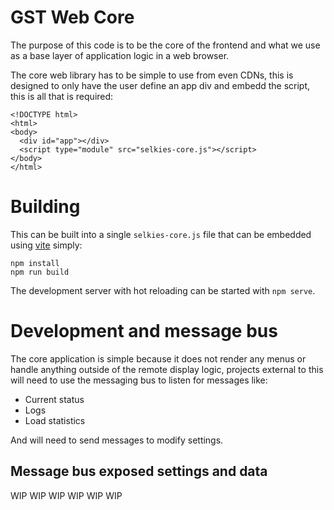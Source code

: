 # GST Web Core

The purpose of this code is to be the core of the frontend and what we use as a base layer of application logic in a web browser. 

The core web library has to be simple to use from even CDNs, this is designed to only have the user define an app div and embedd the script, this is all that is required: 

```
<!DOCTYPE html>
<html>
<body>
  <div id="app"></div>
  <script type="module" src="selkies-core.js"></script>
</body>
</html>
```

# Building

This can be built into a single `selkies-core.js` file that can be embedded using [vite](https://vite.dev/) simply: 

```
npm install
npm run build
```

The development server with hot reloading can be started with `npm serve`. 

# Development and message bus

The core application is simple because it does not render any menus or handle anything outside of the remote display logic, projects external to this will need to use the messaging bus to listen for messages like: 

* Current status
* Logs
* Load statistics

And will need to send messages to modify settings.

## Message bus exposed settings and data

WIP WIP WIP WIP WIP WIP
